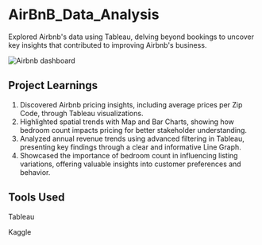 # AirBnB_Data_Analysis
Explored Airbnb's data using Tableau, delving beyond bookings to uncover key insights that contributed to improving Airbnb's business.

![Airbnb dashboard](https://github.com/Sreeraj28kr/Vrinda_Store_Data_Analysis/assets/153048765/c2dc8a00-839b-4416-8aa6-94ce7e1dd3f8)

## Project Learnings
1. Discovered Airbnb pricing insights, including average prices per Zip Code, through Tableau visualizations.
2. Highlighted spatial trends with Map and Bar Charts, showing how bedroom count impacts pricing for better stakeholder understanding.
3. Analyzed annual revenue trends using advanced filtering in Tableau, presenting key findings through a clear and informative Line Graph.
4. Showcased the importance of bedroom count in influencing listing variations, offering valuable insights into customer preferences and behavior.

## Tools Used
Tableau

Kaggle
